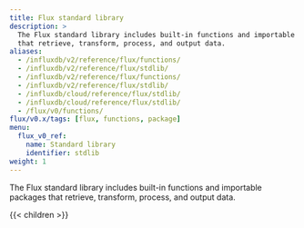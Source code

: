 ```yaml
---
title: Flux standard library
description: >
  The Flux standard library includes built-in functions and importable packages
  that retrieve, transform, process, and output data.
aliases:
  - /influxdb/v2/reference/flux/functions/
  - /influxdb/v2/reference/flux/stdlib/
  - /influxdb/v2/reference/flux/functions/
  - /influxdb/v2/reference/flux/stdlib/
  - /influxdb/cloud/reference/flux/stdlib/
  - /influxdb/cloud/reference/flux/stdlib/
  - /flux/v0/functions/
flux/v0.x/tags: [flux, functions, package]
menu:
  flux_v0_ref:
    name: Standard library
    identifier: stdlib
weight: 1
---
```


The Flux standard library includes built-in functions and importable packages
that retrieve, transform, process, and output data.

{{< children >}}
